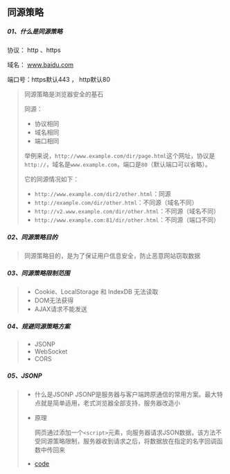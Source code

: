 ## 同源策略

##### 01、什么是同源策略

协议： http 、https

域名： www.baidu.com

端口号：https默认443 ， http默认80

> 同源策略是浏览器安全的基石
>
> 同源：
>
> - 协议相同
> - 域名相同
> - 端口相同
>
> 举例来说，`http://www.example.com/dir/page.html`这个网址，协议是`http://`，域名是`www.example.com`，端口是`80`（默认端口可以省略）。
>
> 它的同源情况如下：
>
> - `http://www.example.com/dir2/other.html`：同源
> - `http://example.com/dir/other.html`：不同源（域名不同）
> - `http://v2.www.example.com/dir/other.html`：不同源（域名不同）
> - `http://www.example.com:81/dir/other.html`：不同源（端口不同）

##### 02、同源策略目的

> 同源策略目的，是为了保证用户信息安全，防止恶意网站窃取数据

##### 03、同源策略限制范围

> - Cookie、LocalStorage 和 IndexDB 无法读取
> - DOM无法获得
> - AJAX请求不能发送

##### 04、规避同源策略方案

> - JSONP
> - WebSocket
> - CORS

##### 05、JSONP

> - 什么是JSONP
>   JSONP是服务器与客户端跨原通信的常用方案。最大特点就是简单适用，老式浏览器全部支持，服务器改造小
>
> - 原理
>
>   网页通过添加一个`<script>`元素，向服务器请求JSON数据，该方法不受同源策略限制，服务器收到请求之后，将数据放在指定的名字回调函数中传回来
>   
> - [code]()